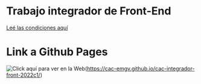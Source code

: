 # Trabajo integrador de Front-End
[Leé las condiciones aquí](https://cac2022c1-fullstackjava-22033.github.io/cac-integrador-front-2022c1/enunciado/enunciado.html)

# Link a Github Pages
![Click aquí para ver en la Web](https://github.com/CaC-Emgv/cac-integrador-front-2022c1/blob/dev/img/codoacodo.png)(https://cac-emgv.github.io/cac-integrador-front-2022c1/)